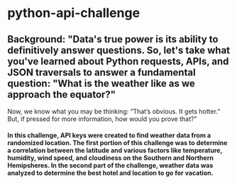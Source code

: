 # python-api-challenge

## Background: "Data's true power is its ability to definitively answer questions. So, let's take what you've learned about Python requests, APIs, and JSON traversals to answer a fundamental question: "What is the weather like as we approach the equator?"

Now, we know what you may be thinking: “That’s obvious. It gets hotter.” But, if pressed for more information, how would you prove that?"

#### In this challenge, API keys were created to find weather data from a randomized location. The first portion of this challenge was to determine a correlation between the latitude and various factors like temperature, humidity, wind speed, and cloudiness on the Southern and Northern Hemipsheres. In the second part of the challenge, weather data was analyzed to determine the best hotel and location to go for vacation.
